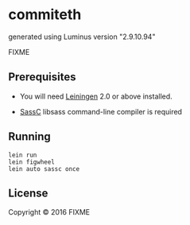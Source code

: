 # commiteth

generated using Luminus version "2.9.10.94"

FIXME

## Prerequisites

* You will need [Leiningen][1] 2.0 or above installed.

* [SassC][2] libsass command-line compiler is required

[1]: https://github.com/technomancy/leiningen
[2]: http://github.com/sass/sassc

## Running

    lein run
    lein figwheel
    lein auto sassc once

## License

Copyright © 2016 FIXME
